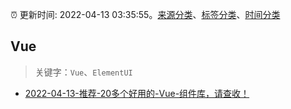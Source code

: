 :alarm_clock: 更新时间: 2022-04-13 03:35:55。[来源分类](../README.md)、[标签分类](../TAGS.md)、[时间分类](../TIMELINE.md)

## Vue


> 关键字：`Vue`、`ElementUI`



- [2022-04-13-推荐-20多个好用的-Vue-组件库，请查收！](https://toutiao.io/k/sskayyw) 